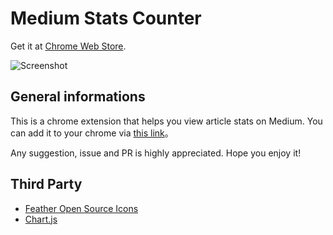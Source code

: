 # Medium Stats Counter

Get it at [Chrome Web Store](https://chrome.google.com/webstore/detail/medium-stats-counter/pdehepohihkkmeclfnlnipieffkomajc).

![Screenshot](https://lh3.googleusercontent.com/tW6cRuj_Ci4DaieXmBa4kQ0uR54mGoz4zuXHC5DKfj57MGlrSU6ND02aYbxZiMCRTomgheoTvg=w640-h400-e365)



## General informations

This is a chrome extension that helps you view article stats on Medium. You can add it to your chrome via [this link](https://chrome.google.com/webstore/detail/medium-stats-counter/pdehepohihkkmeclfnlnipieffkomajc)。

Any suggestion, issue and PR is highly appreciated. Hope you enjoy it!



## Third Party

- [Feather Open Source Icons](https://github.com/feathericons/feather)
- [Chart.js](https://www.chartjs.org/)

